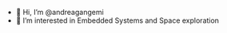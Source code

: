 - 👋 Hi, I’m @andreagangemi
- 👀 I’m interested in Embedded Systems and Space exploration

<!---

- 🌱 I’m currently learning ...
- 💞️ I’m looking to collaborate on ...
- 📫 How to reach me ...


andreagangemi/andreagangemi is a ✨ special ✨ repository because its `README.md` (this file) appears on your GitHub profile.
You can click the Preview link to take a look at your changes.
--->

